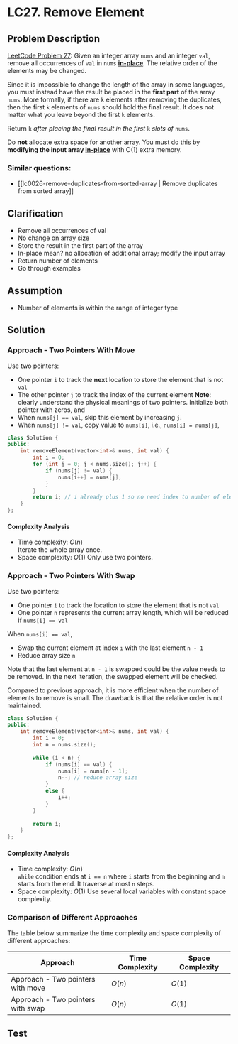 # LC27. Remove Element
## Problem Description
[LeetCode Problem 27](https://leetcode.com/problems/remove-element/): Given an integer array `nums` and an integer `val`, remove all occurrences of `val` in `nums` [**in-place**](https://en.wikipedia.org/wiki/In-place_algorithm). The relative order of the elements may be changed.

Since it is impossible to change the length of the array in some languages, you must instead have the result be placed in the **first part** of the array `nums`. More formally, if there are `k` elements after removing the duplicates, then the first `k` elements of `nums` should hold the final result. It does not matter what you leave beyond the first `k` elements.

Return `k` _after placing the final result in the first_ `k` _slots of_ `nums`.

Do **not** allocate extra space for another array. You must do this by **modifying the input array [in-place](https://en.wikipedia.org/wiki/In-place_algorithm)** with O(1) extra memory.

### Similar questions:
- [[lc0026-remove-duplicates-from-sorted-array | Remove duplicates from sorted array]]

## Clarification
- Remove all occurrences of val 
- No change on array size
- Store the result in the first part of the array
- In-place mean? no allocation of additional array; modify the input array
- Return number of elements
- Go through examples

## Assumption
- Number of elements is within the range of integer type

## Solution
### Approach - Two Pointers With Move
Use two pointers:
- One pointer `i` to track the **next** location to store the element that is not `val`
- The other pointer `j` to track the index of the current element
**Note**: clearly understand the physical meanings of two pointers. 
Initialize both pointer with zeros, and
- When `nums[j] == val`, skip this element by increasing `j`.
- When `nums[j] != val`, copy value to `nums[i]`, i.e., `nums[i] = nums[j]`, 

```cpp
class Solution {
public:
    int removeElement(vector<int>& nums, int val) {
        int i = 0;
        for (int j = 0; j < nums.size(); j++) {
            if (nums[j] != val) {
                nums[i++] = nums[j];
            }
        }
        return i; // i already plus 1 so no need index to number of elements conversion
    }
}; 
```

#### Complexity Analysis
* Time complexity: $O(n)$  
	Iterate the whole array once.   
* Space complexity: $O(1)$
	Only use two pointers.

### Approach - Two Pointers With Swap
Use two pointers:
- One pointer `i` to track the location to store the element that is not `val`
- One pointer `n`  represents the current array length, which will be reduced if `nums[i] == val`

When `nums[i] == val`, 
- Swap the current element at index `i` with the last element `n - 1`
- Reduce array size `n` 

Note that the last element at `n - 1` is swapped could be the value needs to be removed. In the next iteration, the swapped element will be checked.

Compared to previous approach, it is more efficient when the number of elements to remove is small. The drawback is that the relative order is not maintained. 

```cpp
class Solution {
public:
    int removeElement(vector<int>& nums, int val) {
        int i = 0;
        int n = nums.size();
        
        while (i < n) {
            if (nums[i] == val) {
                nums[i] = nums[n - 1];
                n--; // reduce array size
            }
            else {
                i++;
            }
        }
        
        return i;
    }
};
```

#### Complexity Analysis
* Time complexity: $O(n)$  
	`while` condition ends at `i == n` where `i` starts from the beginning and `n` starts from the end. It traverse at most `n` steps.   
* Space complexity: $O(1)$
	Use several local variables with constant space complexity. 

### Comparison of Different Approaches
The table below summarize the time complexity and space complexity of different approaches:

Approach 	 | Time Complexity 	| Space Complexity  
------------ | --------------- 	| ----------------
Approach - Two pointers with move |  $O(n)$ 	   	   	| $O(1)$  
Approach - Two pointers with swap |  $O(n)$      		| $O(1)$

## Test
